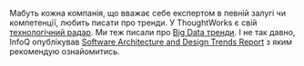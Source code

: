 Мабуть кожна компанія, що вважає себе експертом в певній залугі чи компетенції, любить писати про тренди. У ThoughtWorks є свій [технологічний радар](https://www.thoughtworks.com/radar). Ми теж писали про [Big Data тренди](https://sigma.software/about/media/big-data-trends-consider-2021). І не так давно, InfoQ опублікував [Software Architecture and Design Trends Report](https://www.infoq.com/articles/architecture-trends-2021/) з яким рекомендую ознайомитись.